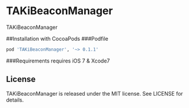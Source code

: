 # TAKiBeaconManager
TAKiBeaconManager

##Installation with CocoaPods
###Podfile
```ruby
pod 'TAKiBeaconManager', '~> 0.1.1'
```

###Requirements
requires iOS 7 & Xcode7

License
---

TAKiBeaconManager is released under the MIT license. See LICENSE for details.
